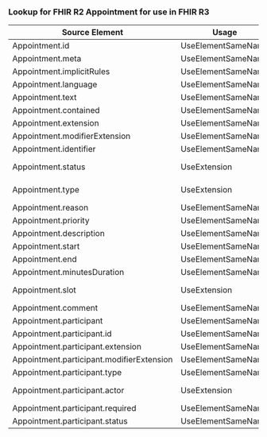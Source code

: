 ### Lookup for FHIR R2 Appointment for use in FHIR R3

| Source Element | Usage | Target |
| -------------- | ----- | ------ |
| Appointment.id | UseElementSameName | Appointment.id |
| Appointment.meta | UseElementSameName | Appointment.meta |
| Appointment.implicitRules | UseElementSameName | Appointment.implicitRules |
| Appointment.language | UseElementSameName | Appointment.language |
| Appointment.text | UseElementSameName | Appointment.text |
| Appointment.contained | UseElementSameName | Appointment.contained |
| Appointment.extension | UseElementSameName | Appointment.extension |
| Appointment.modifierExtension | UseElementSameName | Appointment.modifierExtension |
| Appointment.identifier | UseElementSameName | Appointment.identifier |
| Appointment.status | UseExtension | http://hl7.org/fhir/1.0/StructureDefinition/extension-Appointment.status |
| Appointment.type | UseExtension | http://hl7.org/fhir/1.0/StructureDefinition/extension-Appointment.type |
| Appointment.reason | UseElementSameName | Appointment.reason |
| Appointment.priority | UseElementSameName | Appointment.priority |
| Appointment.description | UseElementSameName | Appointment.description |
| Appointment.start | UseElementSameName | Appointment.start |
| Appointment.end | UseElementSameName | Appointment.end |
| Appointment.minutesDuration | UseElementSameName | Appointment.minutesDuration |
| Appointment.slot | UseExtension | http://hl7.org/fhir/1.0/StructureDefinition/extension-Appointment.slot |
| Appointment.comment | UseElementSameName | Appointment.comment |
| Appointment.participant | UseElementSameName | Appointment.participant |
| Appointment.participant.id | UseElementSameName | Appointment.participant.id |
| Appointment.participant.extension | UseElementSameName | Appointment.participant.extension |
| Appointment.participant.modifierExtension | UseElementSameName | Appointment.participant.modifierExtension |
| Appointment.participant.type | UseElementSameName | Appointment.participant.type |
| Appointment.participant.actor | UseExtension | http://hl7.org/fhir/1.0/StructureDefinition/extension-Appointment.participant.actor |
| Appointment.participant.required | UseElementSameName | Appointment.participant.required |
| Appointment.participant.status | UseElementSameName | Appointment.participant.status |
